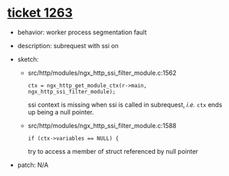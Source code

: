 # [ticket 1263](https://trac.nginx.org/nginx/ticket/1263)
- behavior: worker process segmentation fault
- description: subrequest with ssi on
- sketch:
  - src/http/modules/ngx_http_ssi_filter_module.c:1562
    
    `ctx = ngx_http_get_module_ctx(r->main, ngx_http_ssi_filter_module);`

    ssi context is missing when ssi is called in subrequest, *i.e.* `ctx` ends up being a null pointer.

  - src/http/modules/ngx_http_ssi_filter_module.c:1588

    `if (ctx->variables == NULL) {`

    try to access a member of struct referenced by null pointer

- patch: N/A
